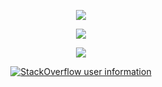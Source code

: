 <p align="center">
  <a href="https://github.com/anuraghazra/github-readme-stats"><img src="https://github-readme-stats.vercel.app/api?username=ErikEJ&count_private=true&theme=dark&include_all_commits=true&show_icons=true"></a>
</p>
<p align="center">
  <a href="https://github.com/sponsors/ErikEJ"><img src="https://img.shields.io/github/sponsors/ErikEJ"></a>
</p>
<p align="center">
  <a href="https://twitter.com/ErikEJ"><img src="https://img.shields.io/twitter/follow/ErikEJ"></a>
</p>
<p align="center">
<a href="https://stackoverflow.com/users/183934/erikej" target="_blank"><img alt="StackOverflow user information"
src="https://stackoverflow-badge.herokuapp.com/api/StackOverflowBadge/183934" ></a>
